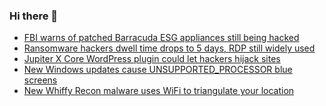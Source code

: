### Hi there 👋

<!--START_SECTION:feed-->
* [FBI warns of patched Barracuda ESG appliances still being hacked](https://www.bleepingcomputer.com/news/security/fbi-warns-of-patched-barracuda-esg-appliances-still-being-hacked/)
* [Ransomware hackers dwell time drops to 5 days, RDP still widely used](https://www.bleepingcomputer.com/news/security/ransomware-hackers-dwell-time-drops-to-5-days-rdp-still-widely-used/)
* [Jupiter X Core WordPress plugin could let hackers hijack sites](https://www.bleepingcomputer.com/news/security/jupiter-x-core-wordpress-plugin-could-let-hackers-hijack-sites/)
* [New Windows updates cause UNSUPPORTED_PROCESSOR blue screens](https://www.bleepingcomputer.com/news/microsoft/new-windows-updates-cause-unsupported-processor-blue-screens/)
* [New Whiffy Recon malware uses WiFi to triangulate your location](https://www.bleepingcomputer.com/news/security/new-whiffy-recon-malware-uses-wifi-to-triangulate-your-location/)
<!--END_SECTION:feed-->

<!--
**frankenk/frankenk** is a ✨ _special_ ✨ repository because its `README.md` (this file) appears on your GitHub profile.

Here are some ideas to get you started:

- 🔭 I’m currently working on ...
- 🌱 I’m currently learning ...
- 👯 I’m looking to collaborate on ...
- 🤔 I’m looking for help with ...
- 💬 Ask me about ...
- 📫 How to reach me: ...
- 😄 Pronouns: ...
- ⚡ Fun fact: ...
-->




